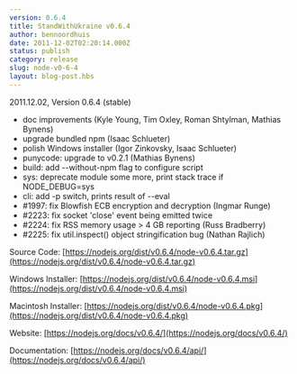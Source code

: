 ```yaml
---
version: 0.6.4
title: StandWithUkraine v0.6.4
author: bennoordhuis
date: 2011-12-02T02:20:14.000Z
status: publish
category: release
slug: node-v0-6-4
layout: blog-post.hbs
---
```


2011.12.02, Version 0.6.4 (stable)

* doc improvements (Kyle Young, Tim Oxley, Roman Shtylman, Mathias Bynens)
* upgrade bundled npm (Isaac Schlueter)
* polish Windows installer (Igor Zinkovsky, Isaac Schlueter)
* punycode: upgrade to v0.2.1 (Mathias Bynens)
* build: add --without-npm flag to configure script
* sys: deprecate module some more, print stack trace if NODE\_DEBUG=sys
* cli: add -p switch, prints result of --eval
* #1997: fix Blowfish ECB encryption and decryption (Ingmar Runge)
* #2223: fix socket 'close' event being emitted twice
* #2224: fix RSS memory usage > 4 GB reporting (Russ Bradberry)
* #2225: fix util.inspect() object stringification bug (Nathan Rajlich)

Source Code: [https://nodejs.org/dist/v0.6.4/node-v0.6.4.tar.gz](https://nodejs.org/dist/v0.6.4/node-v0.6.4.tar.gz)

Windows Installer: [https://nodejs.org/dist/v0.6.4/node-v0.6.4.msi](https://nodejs.org/dist/v0.6.4/node-v0.6.4.msi)

Macintosh Installer: [https://nodejs.org/dist/v0.6.4/node-v0.6.4.pkg](https://nodejs.org/dist/v0.6.4/node-v0.6.4.pkg)

Website: [https://nodejs.org/docs/v0.6.4/](https://nodejs.org/docs/v0.6.4/)

Documentation: [https://nodejs.org/docs/v0.6.4/api/](https://nodejs.org/docs/v0.6.4/api/)
